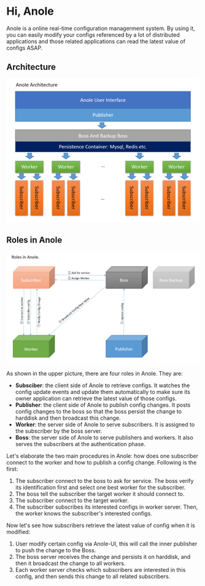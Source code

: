 # Hi, Anole
Anole is a online real-time configuration managerment system. By using it, you can easily modify your configs referenced by a lot of distributed applications and those related applications can read the latest value of configs ASAP.

## Architecture
![](https://github.com/tbwork/anole/blob/master/architecture.png?raw=true)

## Roles in Anole
![](https://github.com/tbwork/anole/blob/master/roles.png?raw=true)

As shown in the upper picture, there are four roles in Anole. They are:
* **Subsciber**: the client side of Anole to retrieve configs. It watches the config update events and update them automatically to make sure its owner application can retrieve the latest value of those configs.
* **Publisher**: the client side of Anole to publish config changes. It posts config changes to the boss so that the boss persist the change to harddisk and then broadcast this change.
* **Worker**: the server side of Anole to serve subscribers. It is assigned to the subscriber by the boss server.
* **Boss**: the server side of Anole to serve publishers and workers. It also serves the subscribers at the authentication phase.

Let's elaborate the two main procedures in Anole: how does one subscriber connect to the worker and how to publish a config change. Following is the first:
1. The subscriber connect to the boss to ask for service. The boss verify its identification first and select one best worker for the subscriber.
2. The boss tell the subscriber the target worker it should connect to.
3. The subscriber connect to the target worker.
4. The subscriber subscribes its interested configs in worker server. Then, the worker knows the subscriber's interested configs.

Now let's see how subscribers retrieve the latest value of config when it is modified:
1. User modify certain config via Anole-UI, this will call the inner publisher to push the change to the Boss. 
2. The boss server receives the change and persists it on harddisk, and then it broadcast the change to all workers.
3. Each worker server checks which subscribers are interested in this config, and then sends this change to all related subscribers.






